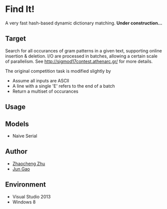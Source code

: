 # Find It!

A very fast hash-based dynamic dictionary matching. **Under construction...**

## Target

Search for all occurances of gram patterns in a given text, supporting online insertion & deletion. I/O are processed in batches, allowing a certain scale of parallelism. See http://sigmod17contest.athenarc.gr/ for more details.

The original competition task is modified slightly by
- Assume all inputs are ASCII
- A line with a single 'E' refers to the end of a batch
- Return a multiset of occurances

## Usage

## Models
- Naive Serial

## Author
- [Zhaocheng Zhu](https://github.com/kiddozhu/)
- [Jun Gao](https://github.com/SteveJunGao)

## Environment
- Visual Studio 2013
- Windows 8

